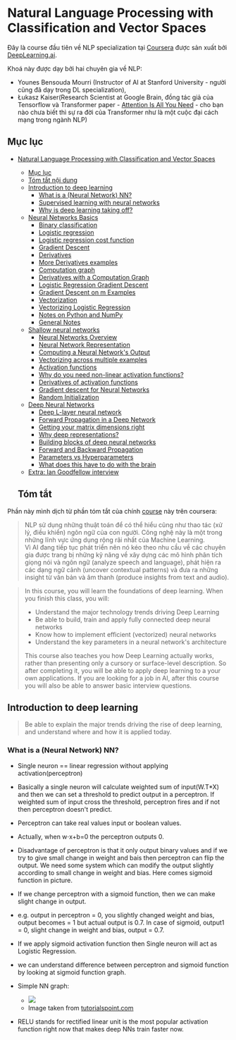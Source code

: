 # Natural Language Processing with Classification and Vector Spaces
Đây là course đầu tiên về NLP specialization tại [Coursera](https://www.coursera.org/specializations/natural-language-processing?utm_source=deeplearningai&utm_medium=institutions&utm_content=NLP_6/17_social) được 
sản xuất bởi [DeepLearning.ai](http://deeplearning.ai/).


Khoá này được dạy bởi hai chuyên gia về NLP: 
* Younes Bensouda Mourri (Instructor of AI at Stanford University - người cũng đã dạy trong DL specialization),  
* Łukasz Kaiser(Research Scientist at Google Brain, đồng tác giả của Tensorflow và
Transformer paper - [Attention Is All You Need](https://arxiv.org/abs/1706.03762) - cho bạn nào chưa biết thì sự ra đời của Transformer như là một cuộc đại cách mạng trong ngành NLP)



## Mục lục

* [Natural Language Processing with Classification and Vector Spaces](#neural-networks-and-deep-learning)
   * [Mục lục](#table-of-contents)
   * [Tóm tắt nội dung](#course-summary)
   * [Introduction to deep learning](#introduction-to-deep-learning)
      * [What is a (Neural Network) NN?](#what-is-a-neural-network-nn)
      * [Supervised learning with neural networks](#supervised-learning-with-neural-networks)
      * [Why is deep learning taking off?](#why-is-deep-learning-taking-off)
   * [Neural Networks Basics](#neural-networks-basics)
      * [Binary classification](#binary-classification)
      * [Logistic regression](#logistic-regression)
      * [Logistic regression cost function](#logistic-regression-cost-function)
      * [Gradient Descent](#gradient-descent)
      * [Derivatives](#derivatives)
      * [More Derivatives examples](#more-derivatives-examples)
      * [Computation graph](#computation-graph)
      * [Derivatives with a Computation Graph](#derivatives-with-a-computation-graph)
      * [Logistic Regression Gradient Descent](#logistic-regression-gradient-descent)
      * [Gradient Descent on m Examples](#gradient-descent-on-m-examples)
      * [Vectorization](#vectorization)
      * [Vectorizing Logistic Regression](#vectorizing-logistic-regression)
      * [Notes on Python and NumPy](#notes-on-python-and-numpy)
      * [General Notes](#general-notes)
   * [Shallow neural networks](#shallow-neural-networks)
      * [Neural Networks Overview](#neural-networks-overview)
      * [Neural Network Representation](#neural-network-representation)
      * [Computing a Neural Network's Output](#computing-a-neural-networks-output)
      * [Vectorizing across multiple examples](#vectorizing-across-multiple-examples)
      * [Activation functions](#activation-functions)
      * [Why do you need non-linear activation functions?](#why-do-you-need-non-linear-activation-functions)
      * [Derivatives of activation functions](#derivatives-of-activation-functions)
      * [Gradient descent for Neural Networks](#gradient-descent-for-neural-networks)
      * [Random Initialization](#random-initialization)
   * [Deep Neural Networks](#deep-neural-networks)
      * [Deep L-layer neural network](#deep-l-layer-neural-network)
      * [Forward Propagation in a Deep Network](#forward-propagation-in-a-deep-network)
      * [Getting your matrix dimensions right](#getting-your-matrix-dimensions-right)
      * [Why deep representations?](#why-deep-representations)
      * [Building blocks of deep neural networks](#building-blocks-of-deep-neural-networks)
      * [Forward and Backward Propagation](#forward-and-backward-propagation)
      * [Parameters vs Hyperparameters](#parameters-vs-hyperparameters)
      * [What does this have to do with the brain](#what-does-this-have-to-do-with-the-brain)
   * [Extra: Ian Goodfellow interview](#extra-ian-goodfellow-interview)
   
   ## Tóm tắt

Phần này mình dịch từ phần tóm tắt của chính [course](https://www.coursera.org/specializations/natural-language-processing?utm_source=deeplearningai&utm_medium=institutions&utm_content=NLP_6/17_social) này trên coursera:

> NLP sử dụng những thuật toán để có thể hiểu cũng như thao tác (xử lý, điều khiển) ngôn ngữ của con người. Công nghệ này là một trong những lĩnh vực ứng dụng rộng rãi nhất của Machine Learning.  
> Vì AI đang tiếp tục phát triển nên nó kéo theo nhu cầu về các chuyên gia được trang bị những kỹ năng về xây dựng các mô hình phân tích giọng nói và ngôn ngữ (analyze speech and language), phát hiện ra các dạng ngữ cảnh (uncover contextual patterns) và đưa ra những insight từ văn bản và âm thanh (produce insights from text and audio).

> In this course, you will learn the foundations of deep learning. When you finish this class, you will:
> - Understand the major technology trends driving Deep Learning
> - Be able to build, train and apply fully connected deep neural networks
> - Know how to implement efficient (vectorized) neural networks
> - Understand the key parameters in a neural network's architecture
>
> This course also teaches you how Deep Learning actually works, rather than presenting only a cursory or surface-level description. So after completing it, you will be able to apply deep learning to a your own applications. If you are looking for a job in AI, after this course you will also be able to answer basic interview questions.



## Introduction to deep learning

> Be able to explain the major trends driving the rise of deep learning, and understand where and how it is applied today.

### What is a (Neural Network) NN?

- Single neuron == linear regression without applying activation(perceptron)
- Basically a single neuron will calculate weighted sum of input(W.T*X) and then we can set a threshold to predict output in a perceptron. If weighted sum of input cross the threshold, perceptron fires and if not then perceptron doesn't predict.
- Perceptron can take real values input or boolean values.
- Actually, when w⋅x+b=0 the perceptron outputs 0.
- Disadvantage of perceptron is that it only output binary values and if we try to give small change in weight and bais then perceptron can flip the output. We need some system which can modify the output slightly according to small change in weight and bias. Here comes sigmoid function in picture.
- If we change perceptron with a sigmoid function, then we can make slight change in output.
- e.g. output in perceptron = 0, you slightly changed weight and bias, output becomes = 1 but actual output is 0.7. In case of sigmoid, output1 = 0, slight change in weight and bias, output = 0.7. 
- If we apply sigmoid activation function then Single neuron will act as Logistic Regression.
-  we can understand difference between perceptron and sigmoid function by looking at sigmoid function graph.

- Simple NN graph:
  - ![](Images/Others/01.jpg)
  - Image taken from [tutorialspoint.com](http://www.tutorialspoint.com/)
- RELU stands for rectified linear unit is the most popular activation function right now that makes deep NNs train faster now.


